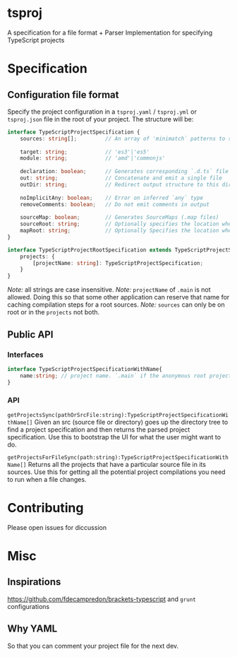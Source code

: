 # tsproj
A specification for a file format + Parser Implementation for specifying TypeScript projects

# Specification
## Configuration file format
Specify the project configuration in a `tsproj.yaml` / `tsproj.yml` or `tsproj.json` file in the root of your project. The structure will be: 

```ts
interface TypeScriptProjectSpecification {
	sources: string[];         // An array of 'minimatch` patterns to specify source files  
	
	target: string;            // 'es3'|'es5'
	module: string;            // 'amd'|'commonjs'
	
	declaration: boolean;      // Generates corresponding `.d.ts` file
	out: string;               // Concatenate and emit a single file
	outDir: string;            // Redirect output structure to this directory
	
	noImplicitAny: boolean;    // Error on inferred `any` type
	removeComments: boolean;   // Do not emit comments in output
		
	sourceMap: boolean;        // Generates SourceMaps (.map files)
	sourceRoot: string;        // Optionally specifies the location where debugger should locate TypeScript source files after deployment
	mapRoot: string;           // Optionally Specifies the location where debugger should locate map files after deployment
}

interface TypeScriptProjectRootSpecification extends TypeScriptProjectSpecification {
	projects: {
		[projectName: string]: TypeScriptProjectSpecification;
	}
}
```
*Note:* all strings are case insensitive.
*Note:* `projectName` of `.main` is not allowed. Doing this so that some other application can reserve that name for caching compilation steps for a root sources. 
*Note:* `sources` can only be on root or in the `projects` not both.

## Public API
### Interfaces
```ts
interface TypeScriptProjectSpecificationWithName{
    name:string; // project name. `.main` if the anonymous root project
}
```
### API
`getProjectsSync(pathOrSrcFile:string):TypeScriptProjectSpecificationWithName[]`
Given an src (source file or directory) goes up the directory tree to find a project specification and then returns the parsed project specification. Use this to bootstrap the UI for what the user might want to do.

`getProjectsForFileSync(path:string):TypeScriptProjectSpecificationWithName[]`
Returns all the projects that have a particular source file in its sources. Use this for getting all the potential project compilations you need to run when a file changes. 

# Contributing
Please open issues for diccussion

# Misc
## Inspirations 
https://github.com/fdecampredon/brackets-typescript and `grunt` configurations
## Why YAML
So that you can comment your project file for the next dev. 
